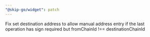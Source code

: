 ```yaml
---
"@skip-go/widget": patch
---
```


Fix set destination address to allow manual address entry if the last operation has sign required but fromChainId !== destinationChainId
